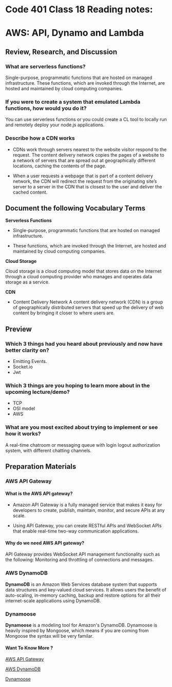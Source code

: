 # Code 401 Class 18 Reading notes:


# AWS: API, Dynamo and Lambda

## Review, Research, and Discussion

### What are serverless functions?

Single-purpose, programmatic functions that are hosted on managed infrastructure. These functions, which are invoked through the Internet, are hosted and maintained by cloud computing companies.

### If you were to create a system that emulated Lambda functions, how would you do it?

You can use serverless functions or you could create a CL tool to locally run and remotely deploy your node.js applications.

### Describe how a CDN works

- CDNs work through servers nearest to the website visitor respond to the request. The content delivery network copies the pages of a website to a network of servers that are spread out at geographically different locations, caching the contents of the page.

- When a user requests a webpage that is part of a content delivery network, the CDN will redirect the request from the originating site’s server to a server in the CDN that is closest to the user and deliver the cached content.


## Document the following Vocabulary Terms

**Serverless Functions**

- Single-purpose, programmatic functions that are hosted on managed infrastructure. 

- These functions, which are invoked through the Internet, are hosted and maintained by cloud computing companies. 

**Cloud Storage**

Cloud storage is a cloud computing model that stores data on the Internet through a cloud computing provider who manages and operates data storage as a service.

**CDN**

- Content Delivery Network
A content delivery network (CDN) is a group of geographically distributed servers that speed up the delivery of web content by bringing it closer to where users are.

## Preview

### Which 3 things had you heard about previously and now have better clarity on?

- Emitting Events. 
- Socket.io
- Jwt

### Which 3 things are you hoping to learn more about in the upcoming lecture/demo?

- TCP
- OSI model
- AWS

### What are you most excited about trying to implement or see how it works?

A real-time chatroom or messaging queue with login logout authorization system, with different chatting channels.

## Preparation Materials



### AWS API Gateway

#### What is the AWS API gateway?

- Amazon API Gateway is a fully managed service that makes it easy for developers to create, publish, maintain, monitor, and secure APIs at any scale. 

- Using API Gateway, you can create RESTful APIs and WebSocket APIs that enable real-time two-way communication applications.

#### Why do we need AWS API gateway?

API Gateway provides WebSocket API management functionality such as the following: Monitoring and throttling of connections and messages.

### AWS DynamoDB

**DynamoDB** is an Amazon Web Services database system that supports data structures and key-valued cloud services. It allows users the benefit of auto-scaling, in-memory caching, backup and restore options for all their internet-scale applications using DynamoDB.

### Dynamoose

**Dynamoose** is a modeling tool for Amazon's DynamoDB. Dynamoose is heavily inspired by Mongoose, which means if you are coming from Mongoose the syntax will be very familar.

#### Want To Know More ? 

[AWS API Gateway](https://aws.amazon.com/api-gateway/) 

[AWS DynamoDB](https://aws.amazon.com/dynamodb/)

[Dynamoose](https://dynamoosejs.com/getting_started/Introduction/)

